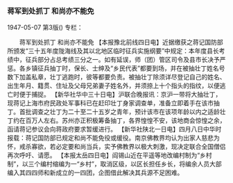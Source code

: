 ### 蒋军到处抓丁  和尚亦不能免

1947-05-07
第3版()
专栏：

　　蒋军到处抓丁
    和尚亦不能免
    【本报豫北前线四日电】近据缴获之蒋记国防部所颁发“三十五年度陇海线及其以北地区临时征兵实施纲要”中规定：本年度县长考绩中，征兵部分占总考绩三分之一。如有延误，师（团）管区司令及县市长决予严惩。各乡镇征兵抽丁时，保长、士绅及“乡民代表”都要到场，并在被抽壮丁姓名号数下加盖私章，壮丁逃跑时，彼等都要负责。被抽壮丁除须详尽登记自己的姓名、出生年月、籍贯、住址及父母兄弟妻子姓名外，并须捺上十个指头的指纹，以便逃亡时便于捕捉。
    【新华社华中三十日电】沪联合晚报讯：京沪一带将大抽壮丁，现蒋记上海市府民政处军事科已在赶印壮丁身家调查单，准备立即着手在该市抽丁。首批调查之壮丁为二十至二十五岁之青年，预计该市在该项年龄以内之适龄壮丁约在百万人左右。苏州亦正积极筹备抽丁，各界惶惶不安，该地商会惊惶之余，函请蒋记参议会向蒋政府要求暂缓进行。
    【新华社陕北一日电】四月八日中华时报载：蒋记国防部已规定和尚不能免役或缓役。南京佛教界均认为出家人慈悲为怀，戒杀寡欲，若必定要和尚当兵，实予佛教界以极大刺激，现决定联合全国僧侣再次呼吁、请愿。
    【本报太岳四日电】阎锡山近在平遥等地改编村制为“乡村制”，以三个编村缩编为一“乡村”，取消区级，以区长担任乡长，将编余人员大部编入其四四师和新成立的一四团，企图借此解决其兵源不足困难。
